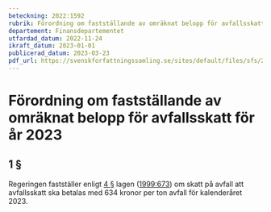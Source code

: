 ```yaml
---
beteckning: 2022:1592
rubrik: Förordning om fastställande av omräknat belopp för avfallsskatt för år 2023
departement: Finansdepartementet
utfardad_datum: 2022-11-24
ikraft_datum: 2023-01-01
publicerad_datum: 2023-03-23
pdf_url: https://svenskforfattningssamling.se/sites/default/files/sfs/2022-11/SFS2022-1592.pdf
---
```


# Förordning om fastställande av omräknat belopp för avfallsskatt för år 2023

## 1 §

Regeringen fastställer enligt [4 §](#4) lagen ([1999:673](https://selex.se/eli/sfs/1999/673)) om skatt på avfall att avfallsskatt ska betalas med 634 kronor per ton avfall för kalenderåret 2023.